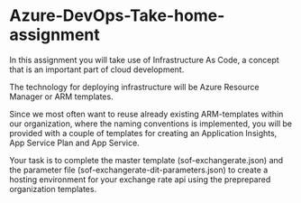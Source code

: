 # Azure-DevOps-Take-home-assignment

In this assignment you will take use of Infrastructure As Code, a concept that is an important part of cloud development.

The technology for deploying infrastructure will be Azure Resource Manager or ARM templates.

Since we most often want to reuse already existing ARM-templates within our organization, where the naming conventions is implemented, you will be provided with a couple of templates for creating an Application Insights, App Service Plan and App Service.

Your task is to complete the master template (sof-exchangerate.json) and the parameter file (sof-exchangerate-dit-parameters.json) to create a hosting environment for your exchange rate api using the preprepared organization templates.

